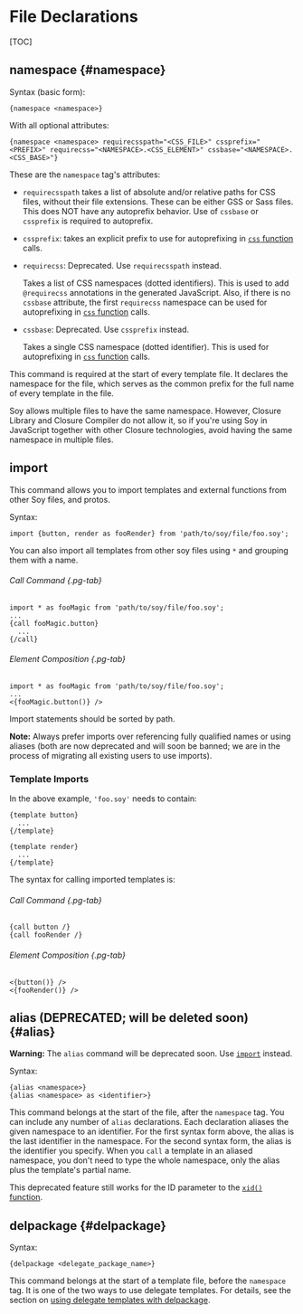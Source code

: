 # File Declarations

[TOC]

## namespace {#namespace}

Syntax (basic form):

```soy
{namespace <namespace>}
```

With all optional attributes:

```soy
{namespace <namespace> requirecsspath="<CSS_FILE>" cssprefix="<PREFIX>" requirecss="<NAMESPACE>.<CSS_ELEMENT>" cssbase="<NAMESPACE>.<CSS_BASE>"}
```

These are the `namespace` tag's attributes:

*   `requirecsspath` takes a list of absolute and/or relative paths for CSS
    files, without their file extensions. These can be either GSS or Sass files.
    This does NOT have any autoprefix behavior. Use of `cssbase` or `cssprefix`
    is required to autoprefix.

*   `cssprefix`: takes an explicit prefix to use for autoprefixing in
    [`css` function](functions.md#css) calls.

*   `requirecss`: Deprecated. Use `requirecsspath` instead.

    Takes a list of CSS namespaces (dotted identifiers). This is used to add
    `@requirecss` annotations in the generated JavaScript. Also, if there is no
    `cssbase` attribute, the first `requirecss` namespace can be used for
    autoprefixing in [`css` function](functions.md#css) calls.

*   `cssbase`: Deprecated. Use `cssprefix` instead.

    Takes a single CSS namespace (dotted identifier). This is used for
    autoprefixing in [`css` function](functions.md#css) calls.

This command is required at the start of every template file. It declares the
namespace for the file, which serves as the common prefix for the full name of
every template in the file.

Soy allows multiple files to have the same namespace. However, Closure Library
and Closure Compiler do not allow it, so if you're using Soy in JavaScript
together with other Closure technologies, avoid having the same namespace in
multiple files.

## import

This command allows you to import templates and external functions from other
Soy files, and protos.

Syntax:

```soy
import {button, render as fooRender} from 'path/to/soy/file/foo.soy';
```

You can also import all templates from other soy files using `*` and grouping
them with a name.

<section class="polyglot">

###### Call Command {.pg-tab}

```soy
import * as fooMagic from 'path/to/soy/file/foo.soy';
...
{call fooMagic.button}
  ...
{/call}
```

###### Element Composition {.pg-tab}

```soy
import * as fooMagic from 'path/to/soy/file/foo.soy';
...
<{fooMagic.button()} />
```

</section>

Import statements should be sorted by path.

**Note:** Always prefer imports over referencing fully qualified names or using
aliases (both are now deprecated and will soon be banned; we are in the process
of migrating all existing users to use imports).

### Template Imports

In the above example, `'foo.soy'` needs to contain:

```soy
{template button}
  ...
{/template}

{template render}
  ...
{/template}
```

The syntax for calling imported templates is:

<section class="polyglot">

###### Call Command {.pg-tab}

```soy
{call button /}
{call fooRender /}
```

###### Element Composition {.pg-tab}

```soy
<{button()} />
<{fooRender()} />
```

</section>

## alias (DEPRECATED; will be deleted soon) {#alias}

**Warning:** The `alias` command will be deprecated soon. Use
[`import`](#import) instead.

Syntax:

```soy
{alias <namespace>}
{alias <namespace> as <identifier>}
```

This command belongs at the start of the file, after the `namespace` tag. You
can include any number of `alias` declarations. Each declaration aliases the
given namespace to an identifier. For the first syntax form above, the alias is
the last identifier in the namespace. For the second syntax form, the alias is
the identifier you specify. When you `call` a template in an aliased namespace,
you don't need to type the whole namespace, only the alias plus the template's
partial name.

This deprecated feature still works for the ID parameter to the
[`xid()` function](functions#xid).

## delpackage {#delpackage}

Syntax:

```soy
{delpackage <delegate_package_name>}
```

This command belongs at the start of a template file, before the `namespace`
tag. It is one of the two ways to use delegate templates. For details, see the
section on [using delegate templates with delpackage](delegate-templates.md).
